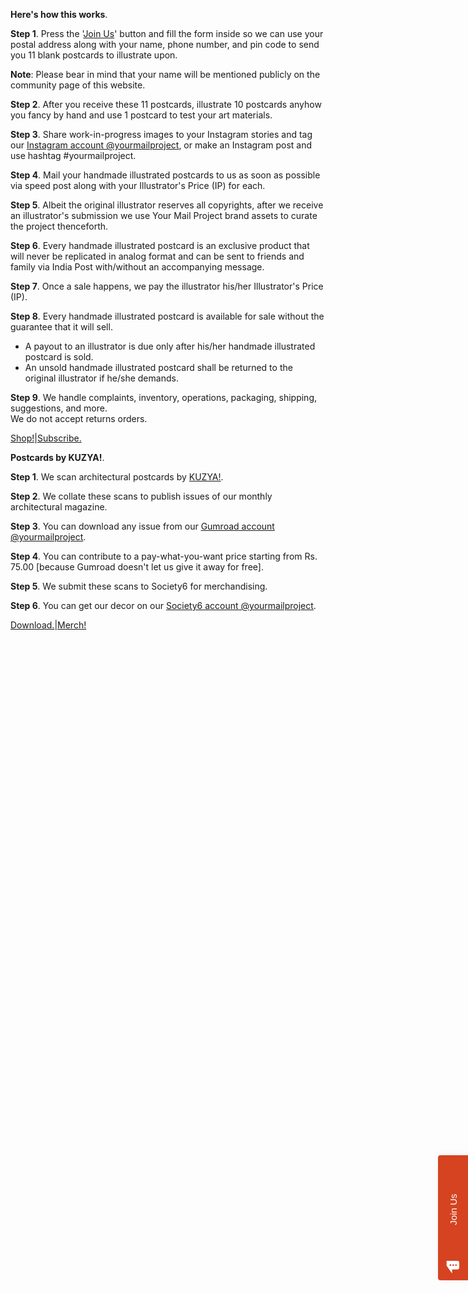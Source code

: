 **Here's how this works**.

**Step 1**. Press the '<a href="https://yourmailproject.typeform.com/to/krhWpQJZ" rel="noopener noreferrer" target="_blank">Join Us</a>' button and fill the form inside so we can use your postal address along with your name, phone number, and pin code to send you 11 blank postcards to illustrate upon.

**Note**: Please bear in mind that your name will be mentioned publicly on the community page of this website.

**Step 2**. After you receive these 11 postcards, illustrate 10 postcards anyhow you fancy by hand and use 1 postcard to test your art materials.

**Step 3**. Share work-in-progress images to your Instagram stories and tag our <a href="https://www.instagram.com/yourmailproject" rel="noopener noreferrer" target="_blank">Instagram account @yourmailproject</a>, or make an Instagram post and use hashtag #yourmailproject.

**Step 4**. Mail your handmade illustrated postcards to us as soon as possible via speed post along with your Illustrator's Price (IP) for each.

**Step 5**. Albeit the original illustrator reserves all copyrights, after we receive an illustrator's submission we use Your Mail Project brand assets to curate the project thenceforth.

**Step 6**. Every handmade illustrated postcard is an exclusive product that will never be replicated in analog format and can be sent to friends and family via India Post with/without an accompanying message.

**Step 7**. Once a sale happens, we pay the illustrator his/her Illustrator's Price (IP).

**Step 8**. Every handmade illustrated postcard is available for sale without the guarantee that it will sell.

- A payout to an illustrator is due only after his/her handmade illustrated postcard is sold.  
- An unsold handmade illustrated postcard shall be returned to the original illustrator if he/she demands.

**Step 9**. We handle complaints, inventory, operations, packaging, shipping, suggestions, and more.  
We do not accept returns orders.

<div class="roadmap-spacer-1"></div>

<p>
<a class="btn" href="https://www.instagram.com/yourmailproject" rel="noopener noreferrer" target="_blank">Shop!</a>|<a class="btn" href="https://www.buymeacoffee.com/yourmailproject" rel="noopener noreferrer" target="_blank">Subscribe.</a><br>
</p>

<div class="roadmap-spacer-2"></div>

**Postcards by KUZYA!**.

**Step 1**. We scan architectural postcards by <a href="https://kushalsamant.github.io" rel="noopener noreferrer" target="_blank">KUZYA!</a>.

**Step 2**. We collate these scans to publish issues of our monthly architectural magazine.

**Step 3**. You can download any issue from our <a href="https://www.gum.co/yourmailproject" rel="noopener noreferrer" target="_blank">Gumroad account @yourmailproject</a>.

**Step 4**. You can contribute to a pay-what-you-want price starting from Rs. 75.00 [because Gumroad doesn't let us give it away for free].

**Step 5**. We submit these scans to Society6 for merchandising.

**Step 6**. You can get our decor on our <a href="https://www.society6.com/yourmailproject" rel="noopener noreferrer" target="_blank">Society6 account @yourmailproject</a>.

<div class="roadmap-spacer-1"></div>

<p>
<a class="btn" href="https://www.gum.co/yourmailproject" rel="noopener noreferrer" target="_blank">Download.</a>|<a class="btn" href="https://www.society6.com/yourmailproject" rel="noopener noreferrer" target="_blank">Merch!</a><br>
</p>

<div class="roadmap-spacer-2"></div>

<div style="position:fixed;top:calc(50% - 250px);right:0;transition:width 300ms ease-out;width:0;" data-qa="side_panel"> <a class="typeform-share button" href="https://form.typeform.com/to/krhWpQJZ?typeform-medium=embed-snippet" data-mode="side_panel" style="box-sizing:border-box;position:absolute;top:300px;width:200px;height:48px;padding:0 20px;margin:0;cursor:pointer;background:#D54321;border-radius:4px 4px 0px 0px;box-shadow:0px 2px 12px rgba(0, 0, 0, 0.06), 0px 2px 4px rgba(0, 0, 0, 0.08);display:flex;align-items:center;justify-content:flex-start;transform:rotate(-90deg);transform-origin:bottom left;color:white;text-decoration:none;z-index:9999;" data-width="320" data-height="500" target="_blank"> <span class="icon" style="width:32px;position:relative;text-align:center;transform:rotate(90deg) scale(0.85);left:-8px;"> <svg width='24' height='24' viewBox='0 0 24 24' fill='none' xmlns='http://www.w3.org/2000/svg' style="margin-top:10px;"> <path d='M21 0H0V9L10.5743 24V16.5H21C22.6567 16.5 24 15.1567 24 13.5V3C24 1.34325 22.6567 0 21 0ZM7.5 9.75C6.672 9.75 6 9.07875 6 8.25C6 7.42125 6.672 6.75 7.5 6.75C8.328 6.75 9 7.42125 9 8.25C9 9.07875 8.328 9.75 7.5 9.75ZM12.75 9.75C11.922 9.75 11.25 9.07875 11.25 8.25C11.25 7.42125 11.922 6.75 12.75 6.75C13.578 6.75 14.25 7.42125 14.25 8.25C14.25 9.07875 13.578 9.75 12.75 9.75ZM18 9.75C17.172 9.75 16.5 9.07875 16.5 8.25C16.5 7.42125 17.172 6.75 18 6.75C18.828 6.75 19.5 7.42125 19.5 8.25C19.5 9.07875 18.828 9.75 18 9.75Z' fill='white' /> </svg> </span> <span style="text-decoration:none;font-size:15px;font-family:Helvetica,Arial,sans-serif;white-space:nowrap;overflow:hidden;text-overflow:ellipsis;width:100%;text-align:center;-webkit-font-smoothing:antialiased;-moz-osx-font-smoothing:grayscale;"> Join Us </span> </a> </div> <script> (function() { var qs,js,q,s,d=document, gi=d.getElementById, ce=d.createElement, gt=d.getElementsByTagName, id="typef_orm_share", b="https://embed.typeform.com/"; if(!gi.call(d,id)){ js=ce.call(d,"script"); js.id=id; js.src=b+"embed.js"; q=gt.call(d,"script")[0]; q.parentNode.insertBefore(js,q) } })() </script>
